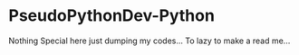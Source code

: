 # PseudoPythonDev-Python

Nothing Special here just dumping my codes...
To lazy to make a read me...
